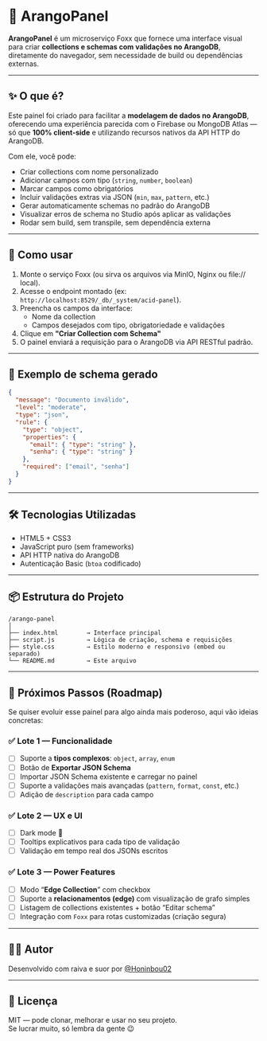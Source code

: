 
# 🧪 ArangoPanel

**ArangoPanel** é um microserviço Foxx que fornece uma interface visual para criar **collections e schemas com validações no ArangoDB**, diretamente do navegador, sem necessidade de build ou dependências externas.

---

## ✨ O que é?

Este painel foi criado para facilitar a **modelagem de dados no ArangoDB**, oferecendo uma experiência parecida com o Firebase ou MongoDB Atlas — só que **100% client-side** e utilizando recursos nativos da API HTTP do ArangoDB.

Com ele, você pode:

- Criar collections com nome personalizado
- Adicionar campos com tipo (`string`, `number`, `boolean`)
- Marcar campos como obrigatórios
- Incluir validações extras via JSON (`min`, `max`, `pattern`, etc.)
- Gerar automaticamente schemas no padrão do ArangoDB
- Visualizar erros de schema no Studio após aplicar as validações
- Rodar sem build, sem transpile, sem dependência externa

---

## 🚀 Como usar

1. Monte o serviço Foxx (ou sirva os arquivos via MinIO, Nginx ou file:// local).
2. Acesse o endpoint montado (ex: `http://localhost:8529/_db/_system/acid-panel`).
3. Preencha os campos da interface:
   - Nome da collection
   - Campos desejados com tipo, obrigatoriedade e validações
4. Clique em **"Criar Collection com Schema"**
5. O painel enviará a requisição para o ArangoDB via API RESTful padrão.

---

## 🧠 Exemplo de schema gerado

```json
{
  "message": "Documento inválido",
  "level": "moderate",
  "type": "json",
  "rule": {
    "type": "object",
    "properties": {
      "email": { "type": "string" },
      "senha": { "type": "string" }
    },
    "required": ["email", "senha"]
  }
}
```

---

## 🛠 Tecnologias Utilizadas

- HTML5 + CSS3
- JavaScript puro (sem frameworks)
- API HTTP nativa do ArangoDB
- Autenticação Basic (`btoa` codificado)

---

## 📦 Estrutura do Projeto

```
/arango-panel
│
├── index.html        → Interface principal
├── script.js         → Lógica de criação, schema e requisições
├── style.css         → Estilo moderno e responsivo (embed ou separado)
└── README.md         → Este arquivo
```

---

## 🔭 Próximos Passos (Roadmap)

Se quiser evoluir esse painel para algo ainda mais poderoso, aqui vão ideias concretas:

### ✅ Lote 1 — Funcionalidade
- [ ] Suporte a **tipos complexos**: `object`, `array`, `enum`
- [ ] Botão de **Exportar JSON Schema**
- [ ] Importar JSON Schema existente e carregar no painel
- [ ] Suporte a validações mais avançadas (`pattern`, `format`, `const`, etc.)
- [ ] Adição de `description` para cada campo

### ✅ Lote 2 — UX e UI
- [ ] Dark mode 🌙
- [ ] Tooltips explicativos para cada tipo de validação
- [ ] Validação em tempo real dos JSONs escritos

### ✅ Lote 3 — Power Features
- [ ] Modo “**Edge Collection**” com checkbox
- [ ] Suporte a **relacionamentos (edge)** com visualização de grafo simples
- [ ] Listagem de collections existentes + botão “Editar schema”
- [ ] Integração com `Foxx` para rotas customizadas (criação segura)

---

## 👨‍💻 Autor

Desenvolvido com raiva e suor por [@Honinbou02](https://github.com/Honinbou02)  

---

## 🧩 Licença

MIT — pode clonar, melhorar e usar no seu projeto.  
Se lucrar muito, só lembra da gente 😉
